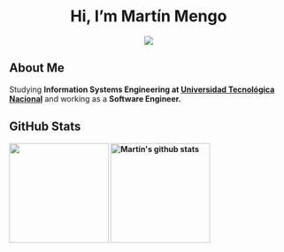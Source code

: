 <h1 align=center>Hi, I’m Martín Mengo</a></h1>

<p align=center>
  <a href="https://www.linkedin.com/in/martinmengo/"><img src="https://img.shields.io/badge/LinkedIn-grey?style=for-the-badge&logo=linkedin"/></a>
</p>

<h2>About Me</h2>
<p>
  Studying <strong>Information Systems Engineering at <a href="https://utn.edu.ar/es/">Universidad Tecnológica Nacional</strong></a> and working as a <strong>Software Engineer.<br>
</p>

<h2>GitHub Stats</h2>
<a href="https://github.com/anuraghazra/github-readme-stats"><img height="180" align="center" src="https://github-readme-stats.vercel.app/api/top-langs/?username=tinchomengo&theme=github_dark&layout=compact&border_color=5d0191&bg_color=000000&title_color=fc7f03&text_color=ffffff&size_weight=0.7&count_weight=0.3" /></a>
<a href="https://github.com/anuraghazra/github-readme-stats"><img height="180" align="center" src="https://github-readme-stats.vercel.app/api?username=tinchomengo&theme=github_dark&show_icons=true&border_color=5d0191&bg_color=000000&title_color=fc7f03&text_color=ffffff" alt="Martín's github stats" /></a>
